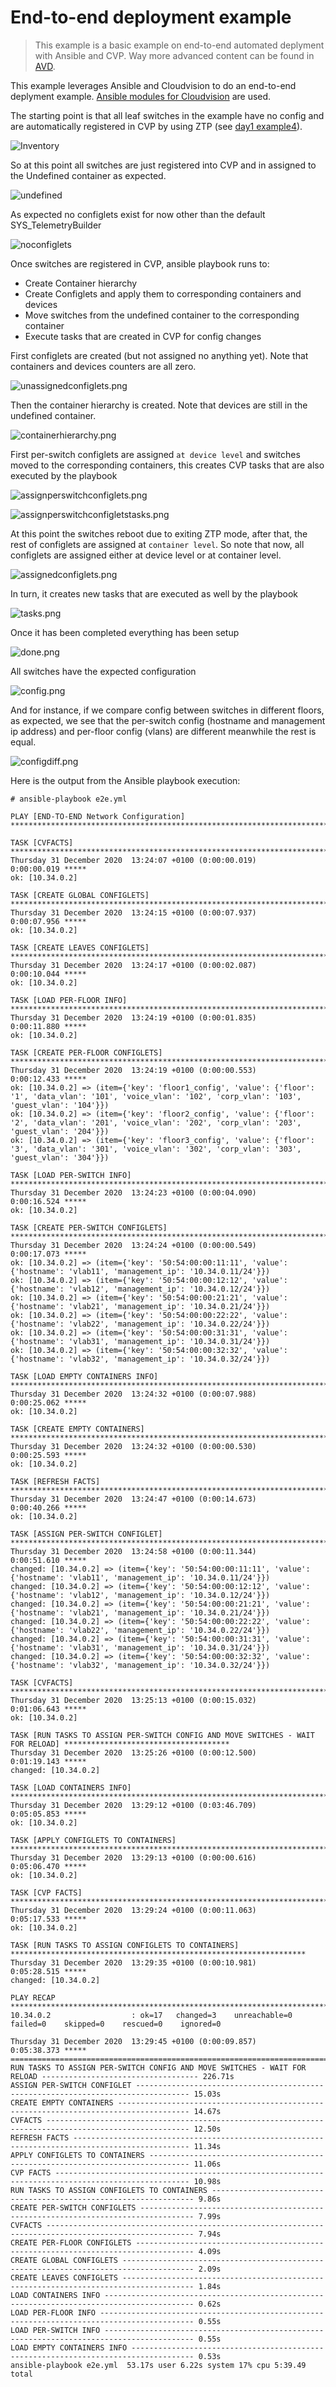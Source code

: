 # End-to-end deployment example

> This example is a basic example on end-to-end automated deplyment with Ansible and CVP. Way more advanced content can be found in [AVD](https://github.com/aristanetworks/ansible-avd).

This example leverages Ansible and Cloudvision to do an end-to-end deplyment example.
[Ansible modules for Cloudvision](https://github.com/aristanetworks/ansible-cvp) are used.

The starting point is that all leaf switches in the example have no config and are automatically registered in CVP by using ZTP (see [day1 example4](https://github.com/aristaiberia/automation101/tree/main/day1_ztp/example4_cloudvision)).

![Inventory](https://github.com/aristaiberia/automation101/blob/main/day1_ztp/example4_cloudvision/images/inventory.png)

So at this point all switches are just registered into CVP and in assigned to the Undefined container as expected.

![undefined](https://github.com/aristaiberia/automation101/blob/main/day3_ansible/example8_e2e/images/undefined.png)

As expected no configlets exist for now other than the default SYS_TelemetryBuilder

![noconfiglets](https://github.com/aristaiberia/automation101/blob/main/day3_ansible/example8_e2e/images/noconfiglets.png)

Once switches are registered in CVP, ansible playbook runs to:

* Create Container hierarchy
* Create Configlets and apply them to corresponding containers and devices
* Move switches from the undefined container to the corresponding container
* Execute tasks that are created in CVP for config changes

First configlets are created (but not assigned no anything yet). Note that containers and devices counters are all zero.

![unassignedconfiglets.png](https://github.com/aristaiberia/automation101/blob/main/day3_ansible/example8_e2e/images/unassignedconfiglets.png)

Then the container hierarchy is created. Note that devices are still in the undefined container.

![containerhierarchy.png](https://github.com/aristaiberia/automation101/blob/main/day3_ansible/example8_e2e/images/containerhierarchy.png)

First per-switch configlets are assigned `at device level` and switches moved to the corresponding containers, this creates CVP tasks that are also executed by the playbook

![assignperswitchconfiglets.png](https://github.com/aristaiberia/automation101/blob/main/day3_ansible/example8_e2e/images/assignperswitchconfiglets.png)

![assignperswitchconfigletstasks.png](https://github.com/aristaiberia/automation101/blob/main/day3_ansible/example8_e2e/images/assignperswitchconfigletstasks.png)

At this point the switches reboot due to exiting ZTP mode, after that, the rest of configlets are assigned at `container level`. So note that now, all configlets are assigned either at device level or at container level.

![assignedconfiglets.png](https://github.com/aristaiberia/automation101/blob/main/day3_ansible/example8_e2e/images/assignedconfiglets.png)

In turn, it creates new tasks that are executed as well by the playbook

![tasks.png](https://github.com/aristaiberia/automation101/blob/main/day3_ansible/example8_e2e/images/tasks.png)

Once it has been completed everything has been setup

![done.png](https://github.com/aristaiberia/automation101/blob/main/day3_ansible/example8_e2e/images/done.png)

All switches have the expected configuration

![config.png](https://github.com/aristaiberia/automation101/blob/main/day3_ansible/example8_e2e/images/config.png)

And for instance, if we compare config between switches in different floors, as expected, we see that the per-switch config (hostname and management ip address) and per-floor config (vlans) are different meanwhile the rest is equal.

![configdiff.png](https://github.com/aristaiberia/automation101/blob/main/day3_ansible/example8_e2e/images/configdiff.png)

Here is the output from the Ansible playbook execution:

```
# ansible-playbook e2e.yml 

PLAY [END-TO-END Network Configuration] ******************************************************************************

TASK [CVFACTS] *******************************************************************************************************
Thursday 31 December 2020  13:24:07 +0100 (0:00:00.019)       0:00:00.019 ***** 
ok: [10.34.0.2]

TASK [CREATE GLOBAL CONFIGLETS] **************************************************************************************
Thursday 31 December 2020  13:24:15 +0100 (0:00:07.937)       0:00:07.956 ***** 
ok: [10.34.0.2]

TASK [CREATE LEAVES CONFIGLETS] **************************************************************************************
Thursday 31 December 2020  13:24:17 +0100 (0:00:02.087)       0:00:10.044 ***** 
ok: [10.34.0.2]

TASK [LOAD PER-FLOOR INFO] *******************************************************************************************
Thursday 31 December 2020  13:24:19 +0100 (0:00:01.835)       0:00:11.880 ***** 
ok: [10.34.0.2]

TASK [CREATE PER-FLOOR CONFIGLETS] ***********************************************************************************
Thursday 31 December 2020  13:24:19 +0100 (0:00:00.553)       0:00:12.433 ***** 
ok: [10.34.0.2] => (item={'key': 'floor1_config', 'value': {'floor': '1', 'data_vlan': '101', 'voice_vlan': '102', 'corp_vlan': '103', 'guest_vlan': '104'}})
ok: [10.34.0.2] => (item={'key': 'floor2_config', 'value': {'floor': '2', 'data_vlan': '201', 'voice_vlan': '202', 'corp_vlan': '203', 'guest_vlan': '204'}})
ok: [10.34.0.2] => (item={'key': 'floor3_config', 'value': {'floor': '3', 'data_vlan': '301', 'voice_vlan': '302', 'corp_vlan': '303', 'guest_vlan': '304'}})

TASK [LOAD PER-SWITCH INFO] ******************************************************************************************
Thursday 31 December 2020  13:24:23 +0100 (0:00:04.090)       0:00:16.524 ***** 
ok: [10.34.0.2]

TASK [CREATE PER-SWITCH CONFIGLETS] **********************************************************************************
Thursday 31 December 2020  13:24:24 +0100 (0:00:00.549)       0:00:17.073 ***** 
ok: [10.34.0.2] => (item={'key': '50:54:00:00:11:11', 'value': {'hostname': 'vlab11', 'management_ip': '10.34.0.11/24'}})
ok: [10.34.0.2] => (item={'key': '50:54:00:00:12:12', 'value': {'hostname': 'vlab12', 'management_ip': '10.34.0.12/24'}})
ok: [10.34.0.2] => (item={'key': '50:54:00:00:21:21', 'value': {'hostname': 'vlab21', 'management_ip': '10.34.0.21/24'}})
ok: [10.34.0.2] => (item={'key': '50:54:00:00:22:22', 'value': {'hostname': 'vlab22', 'management_ip': '10.34.0.22/24'}})
ok: [10.34.0.2] => (item={'key': '50:54:00:00:31:31', 'value': {'hostname': 'vlab31', 'management_ip': '10.34.0.31/24'}})
ok: [10.34.0.2] => (item={'key': '50:54:00:00:32:32', 'value': {'hostname': 'vlab32', 'management_ip': '10.34.0.32/24'}})

TASK [LOAD EMPTY CONTAINERS INFO] ************************************************************************************
Thursday 31 December 2020  13:24:32 +0100 (0:00:07.988)       0:00:25.062 ***** 
ok: [10.34.0.2]

TASK [CREATE EMPTY CONTAINERS] ***************************************************************************************
Thursday 31 December 2020  13:24:32 +0100 (0:00:00.530)       0:00:25.593 ***** 
ok: [10.34.0.2]

TASK [REFRESH FACTS] *************************************************************************************************
Thursday 31 December 2020  13:24:47 +0100 (0:00:14.673)       0:00:40.266 ***** 
ok: [10.34.0.2]

TASK [ASSIGN PER-SWITCH CONFIGLET] ***********************************************************************************
Thursday 31 December 2020  13:24:58 +0100 (0:00:11.344)       0:00:51.610 ***** 
changed: [10.34.0.2] => (item={'key': '50:54:00:00:11:11', 'value': {'hostname': 'vlab11', 'management_ip': '10.34.0.11/24'}})
changed: [10.34.0.2] => (item={'key': '50:54:00:00:12:12', 'value': {'hostname': 'vlab12', 'management_ip': '10.34.0.12/24'}})
changed: [10.34.0.2] => (item={'key': '50:54:00:00:21:21', 'value': {'hostname': 'vlab21', 'management_ip': '10.34.0.21/24'}})
changed: [10.34.0.2] => (item={'key': '50:54:00:00:22:22', 'value': {'hostname': 'vlab22', 'management_ip': '10.34.0.22/24'}})
changed: [10.34.0.2] => (item={'key': '50:54:00:00:31:31', 'value': {'hostname': 'vlab31', 'management_ip': '10.34.0.31/24'}})
changed: [10.34.0.2] => (item={'key': '50:54:00:00:32:32', 'value': {'hostname': 'vlab32', 'management_ip': '10.34.0.32/24'}})

TASK [CVFACTS] *******************************************************************************************************
Thursday 31 December 2020  13:25:13 +0100 (0:00:15.032)       0:01:06.643 ***** 
ok: [10.34.0.2]

TASK [RUN TASKS TO ASSIGN PER-SWITCH CONFIG AND MOVE SWITCHES - WAIT FOR RELOAD] *************************************
Thursday 31 December 2020  13:25:26 +0100 (0:00:12.500)       0:01:19.143 ***** 
changed: [10.34.0.2]

TASK [LOAD CONTAINERS INFO] ******************************************************************************************
Thursday 31 December 2020  13:29:12 +0100 (0:03:46.709)       0:05:05.853 ***** 
ok: [10.34.0.2]

TASK [APPLY CONFIGLETS TO CONTAINERS] ********************************************************************************
Thursday 31 December 2020  13:29:13 +0100 (0:00:00.616)       0:05:06.470 ***** 
ok: [10.34.0.2]

TASK [CVP FACTS] *****************************************************************************************************
Thursday 31 December 2020  13:29:24 +0100 (0:00:11.063)       0:05:17.533 ***** 
ok: [10.34.0.2]

TASK [RUN TASKS TO ASSIGN CONFIGLETS TO CONTAINERS] ******************************************************************
Thursday 31 December 2020  13:29:35 +0100 (0:00:10.981)       0:05:28.515 ***** 
changed: [10.34.0.2]

PLAY RECAP ***********************************************************************************************************
10.34.0.2                  : ok=17   changed=3    unreachable=0    failed=0    skipped=0    rescued=0    ignored=0   

Thursday 31 December 2020  13:29:45 +0100 (0:00:09.857)       0:05:38.373 ***** 
=============================================================================== 
RUN TASKS TO ASSIGN PER-SWITCH CONFIG AND MOVE SWITCHES - WAIT FOR RELOAD ----------------------------------- 226.71s
ASSIGN PER-SWITCH CONFIGLET ---------------------------------------------------------------------------------- 15.03s
CREATE EMPTY CONTAINERS -------------------------------------------------------------------------------------- 14.67s
CVFACTS ------------------------------------------------------------------------------------------------------ 12.50s
REFRESH FACTS ------------------------------------------------------------------------------------------------ 11.34s
APPLY CONFIGLETS TO CONTAINERS ------------------------------------------------------------------------------- 11.06s
CVP FACTS ---------------------------------------------------------------------------------------------------- 10.98s
RUN TASKS TO ASSIGN CONFIGLETS TO CONTAINERS ------------------------------------------------------------------ 9.86s
CREATE PER-SWITCH CONFIGLETS ---------------------------------------------------------------------------------- 7.99s
CVFACTS ------------------------------------------------------------------------------------------------------- 7.94s
CREATE PER-FLOOR CONFIGLETS ----------------------------------------------------------------------------------- 4.09s
CREATE GLOBAL CONFIGLETS -------------------------------------------------------------------------------------- 2.09s
CREATE LEAVES CONFIGLETS -------------------------------------------------------------------------------------- 1.84s
LOAD CONTAINERS INFO ------------------------------------------------------------------------------------------ 0.62s
LOAD PER-FLOOR INFO ------------------------------------------------------------------------------------------- 0.55s
LOAD PER-SWITCH INFO ------------------------------------------------------------------------------------------ 0.55s
LOAD EMPTY CONTAINERS INFO ------------------------------------------------------------------------------------ 0.53s
ansible-playbook e2e.yml  53.17s user 6.22s system 17% cpu 5:39.49 total
```
